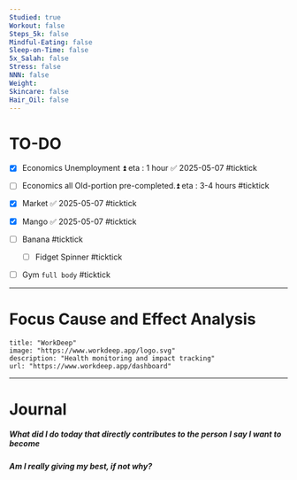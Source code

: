 ```yaml
---
Studied: true
Workout: false
Steps_5k: false
Mindful-Eating: false
Sleep-on-Time: false
5x_Salah: false
Stress: false
NNN: false
Weight: 
Skincare: false
Hair_Oil: false
---
```

# TO-DO
- [x] Economics Unemployment ⏫ eta : 1 hour ✅ 2025-05-07 #ticktick 
- [ ] Economics all Old-portion pre-completed.⏫ eta : 3-4 hours #ticktick 
- [x] Market ✅ 2025-05-07 #ticktick 
 - [x] Mango ✅ 2025-05-07 #ticktick 
 - [ ] Banana #ticktick
	- [ ] Fidget Spinner #ticktick 
- [ ] Gym `full body` #ticktick 



---

# Focus Cause and Effect Analysis

```embed
title: "WorkDeep"
image: "https://www.workdeep.app/logo.svg"
description: "Health monitoring and impact tracking"
url: "https://www.workdeep.app/dashboard"
```


---
# Journal
##### What did I do _today_ that directly contributes to the person I say I want to become
##### Am I really giving my best, if not *why*?








